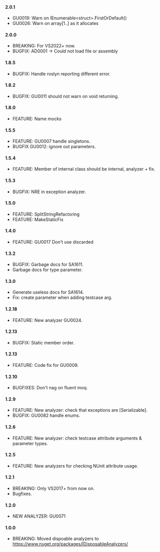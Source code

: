 #### 2.0.1
* GU0019: Warn on IEnumerable&lt;struct&gt;.FirstOrDefault()
* GU0026: Warn on array[1..] as it allocates

#### 2.0.0
* BREAKING: For VS2022+ now.
* BUGFIX: AD0001 -&gt; Could not load file or assembly

#### 1.8.5
* BUGFIX: Handle roslyn reporting different error.

#### 1.8.2
* BUGFIX: GU0011 should not warn on void returning.

#### 1.8.0
* FEATURE: Name mocks

#### 1.5.5
* FEATURE: GU0007 handle singletons.
* BUGFIX GU0012: ignore out parameters.

#### 1.5.4
* FEATURE: Member of internal class should be internal, analyzer + fix.

#### 1.5.3
* BUGFIX: NRE in exception analyzer.

#### 1.5.0
* FEATURE: SplitStringRefactoring
* FEATURE: MakeStaticFix

#### 1.4.0
* FEATURE: GU0017 Don't use discarded

#### 1.3.2
* BUGFIX: Garbage docs for SA1611.
* Garbage docs for type parameter.

#### 1.3.0
* Generate useless docs for SA1614. 
* Fix: create parameter when adding testcase arg.

#### 1.2.18
* FEATURE: New analyzer GU0024.

#### 1.2.13
* BUGFIX: Static member order.

#### 1.2.13
* FEATURE: Code fix for GU0009.

#### 1.2.10
* BUGFIXES: Don't nag on fluent moq.

#### 1.2.9
* FEATURE: New analyzer: check that exceptions are [Serializable].
* BUGFIX: GU0082 handle enums.

#### 1.2.6
* FEATURE: New analyzer: check testcase attribute arguments & parameter types.

#### 1.2.5
* FEATURE: New analyzers for checking NUnit attribute usage.

#### 1.2.1
* BREAKING: Only VS2017+ from now on.
* Bugfixes.

#### 1.2.0
* NEW ANALYZER: GU0071

#### 1.0.0
* BREAKING: Moved dispoable analyzers to https://www.nuget.org/packages/IDisposableAnalyzers/